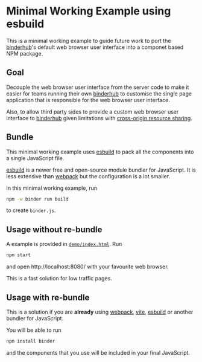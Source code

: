 # Minimal Working Example using esbuild

This is a minimal working example to guide future work to port the [binderhub]'s default web browser user interface into a componet based NPM package.

## Goal

Decouple the web browser user interface from the server code to make it easier for teams running their own [binderhub] to customise the single page application that is responsible for the web browser user interface.

Also, to allow third party sides to provide a custom web browser user interface to [binderhub] given limitations with [cross-origin resource sharing](https://en.wikipedia.org/wiki/Cross-origin_resource_sharing).

## Bundle

This minimal working example uses [esbuild] to pack all the components into a single JavaScript file.

[esbuild] is a newer free and open-source module bundler for JavaScript. It is less extensive than [webpack] but the configuration is a lot smaller.

In this minimal working example, run

```bash
npm -w binder run build
```

to create `binder.js`.

## Usage without re-bundle

A example is provided in [`demo/index.html`](demo/index.html). Run

```bash
npm start
```

and open http://localhost:8080/ with your favourite web browser.

This is a fast solution for low traffic pages.

## Usage with re-bundle

This is a solution if you are **already** using [webpack], [vite], [esbuild] or another bundler for JavaScript.

You will be able to run

```bash
npm install binder
```

and the components that you use will be included in your final JavaScript.

[binderhub]: https://github.com/jupyterhub/binderhub/
[esbuild]: https://esbuild.github.io/
[vite]: https://vite.dev/
[webpack]: https://webpack.js.org/